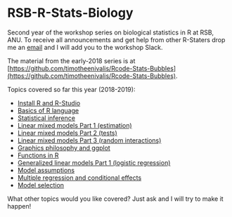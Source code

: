 # RSB-R-Stats-Biology

Second year of the workshop series on biological statistics in R at RSB, ANU. To receive all announcements and get help from other R-Staters drop me an [email](mailto:timotheebonnetc@gmail.com) and I will add you to the workshop Slack.

The material from the early-2018 series is at [https://github.com/timotheenivalis/Rcode-Stats-Bubbles](https://github.com/timotheenivalis/Rcode-Stats-Bubbles).

Topics covered so far this year (2018-2019):
* [Install R and R-Studio](https://timotheenivalis.github.io/RSB-R-Stats-Biology/00.Install)
* [Basics of R language](https://timotheenivalis.github.io/RSB-R-Stats-Biology/01.IntroR)
* [Statistical inference](https://timotheenivalis.github.io/RSB-R-Stats-Biology/02.IntroStats)
* [Linear mixed models Part 1 (estimation)](https://timotheenivalis.github.io/RSB-R-Stats-Biology/03.MixedModels)
* [Linear mixed models Part 2 (tests)](https://timotheenivalis.github.io/RSB-R-Stats-Biology/05.MixedModels2)
* [Linear mixed models Part 3 (random interactions)](https://timotheenivalis.github.io/RSB-R-Stats-Biology/07.MixedModels3)
* [Graphics philosophy and ggplot](https://timotheenivalis.github.io/RSB-R-Stats-Biology/04.GraphicDesign)
* [Functions in R](https://timotheenivalis.github.io/RSB-R-Stats-Biology/06.FunctionsAndFundamentalCoding)
* [Generalized linear models Part 1 (logistic regression)](https://timotheenivalis.github.io/RSB-R-Stats-Biology/08.LogisticRegression)
* [Model assumptions](https://timotheenivalis.github.io/RSB-R-Stats-Biology/09.Assumptions)
* [Multiple regression and conditional effects](https://timotheenivalis.github.io/RSB-R-Stats-Biology/10.MultipleRegression)
* [Model selection](https://timotheenivalis.github.io/RSB-R-Stats-Biology/11.ModelSelection/)


What other topics would you like covered? Just ask and I will try to make it happen!

